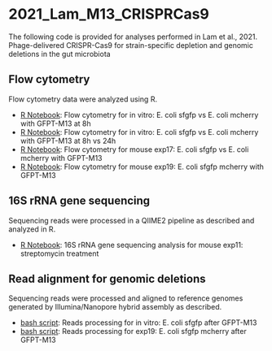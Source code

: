 # 2021_Lam_M13_CRISPRCas9

The following code is provided for analyses performed in Lam et al., 2021. Phage-delivered CRISPR-Cas9 for strain-specific depletion and
genomic deletions in the gut microbiota

## Flow cytometry

Flow cytometry data were analyzed using R.

- [R Notebook](https://htmlpreview.github.io/?): Flow cytometry for in vitro: E. coli sfgfp vs E. coli mcherry with GFPT-M13 at 8h
- [R Notebook](https://htmlpreview.github.io/?): Flow cytometry for in vitro: E. coli sfgfp vs E. coli mcherry with GFPT-M13 at 8h vs 24h
- [R Notebook](https://htmlpreview.github.io/?): Flow cytometry for mouse exp17: E. coli sfgfp vs E. coli mcherry with GFPT-M13
- [R Notebook](https://htmlpreview.github.io/?): Flow cytometry for mouse exp19: E. coli sfgfp mcherry with GFPT-M13


## 16S rRNA gene sequencing

Sequencing reads were processed in a QIIME2 pipeline as described and analyzed in R.

- [R Notebook](https://htmlpreview.github.io/?): 16S rRNA gene sequencing analysis for mouse exp11: streptomycin treatment


## Read alignment for genomic deletions

Sequencing reads were processed and aligned to reference genomes generated by Illumina/Nanopore hybrid assembly as described.

- [bash script](https://htmlpreview.github.io/?): Reads processing for in vitro: E. coli sfgfp after GFPT-M13 
- [bash script](https://htmlpreview.github.io/?): Reads processing for exp19: E. coli sfgfp mcherry after GFPT-M13 
